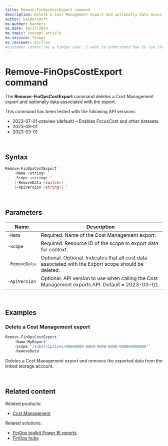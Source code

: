 ```yaml
---
title: Remove-FinOpsCostExport command
description: Delete a Cost Management export and optionally data associated with the export
author: bandersmsft
ms.author: banders
ms.date: 10/17/2024
ms.topic: concept-article
ms.service: finops
ms.reviewer: micflan
#customer intent: As a FinOps user, I want to understand how to use the what Remove-FinOpsCostExport command in the FinOpsToolkit module.
---
```


<!-- markdownlint-disable-next-line MD025 -->
# Remove-FinOpsCostExport command

The **Remove-FinOpsCostExport** command deletes a Cost Management export and optionally data associated with the export.

This command has been tested with the following API versions:

- 2023-07-01-preview (default) – Enables FocusCost and other datasets.
- 2023-08-01
- 2023-03-01

<br>

## Syntax

```powershell
Remove-FinOpsCostExport `
    -Name <string> `
    -Scope <string> `
    [-RemoveData <switch>] `
    [-ApiVersion <string>] `
```

<br>

## Parameters

| Name          | Description                                                                                          |
| ------------- | ---------------------------------------------------------------------------------------------------- |
| `‑Name`       | Required. Name of the Cost Management export.                                                        |
| `‑Scope`      | Required. Resource ID of the scope to export data for context.                                       |
| `‑RemoveData` | Optional. Optional. Indicates that all cost data associated with the Export scope should be deleted. |
| `‑ApiVersion` | Optional. API version to use when calling the Cost Management exports API. Default = 2023-03-01.     |

<br>

## Examples

### Delete a Cost Management export

```powershell
Remove-FinOpsCostExport `
    -Name MyExport`
    -Scope "/subscriptions/00000000-0000-0000-0000-000000000000"`
    -RemoveData
```

Deletes a Cost Management export and removes the exported data from the linked storage account.

<br>

## Related content

Related products:

- [Cost Management](/azure/cost-management-billing/costs/)

Related solutions:

- [FinOps toolkit Power BI reports](../power-bi/reports.md)
- [FinOps hubs](../hubs/finops-hubs-overview.md)

<br>
